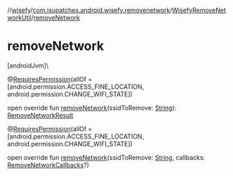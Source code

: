 //[wisefy](../../../index.md)/[com.isupatches.android.wisefy.removenetwork](../index.md)/[WisefyRemoveNetworkUtil](index.md)/[removeNetwork](remove-network.md)

# removeNetwork

[androidJvm]\

@[RequiresPermission](https://developer.android.com/reference/kotlin/androidx/annotation/RequiresPermission.html)(allOf = [android.permission.ACCESS_FINE_LOCATION, android.permission.CHANGE_WIFI_STATE])

open override fun [removeNetwork](remove-network.md)(ssidToRemove: [String](https://kotlinlang.org/api/latest/jvm/stdlib/kotlin/-string/index.html)): [RemoveNetworkResult](../../com.isupatches.android.wisefy.removenetwork.entities/-remove-network-result/index.md)

@[RequiresPermission](https://developer.android.com/reference/kotlin/androidx/annotation/RequiresPermission.html)(allOf = [android.permission.ACCESS_FINE_LOCATION, android.permission.CHANGE_WIFI_STATE])

open override fun [removeNetwork](remove-network.md)(ssidToRemove: [String](https://kotlinlang.org/api/latest/jvm/stdlib/kotlin/-string/index.html), callbacks: [RemoveNetworkCallbacks](../../com.isupatches.android.wisefy.callbacks/-remove-network-callbacks/index.md)?)

